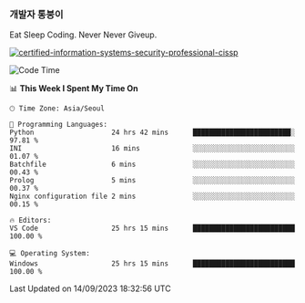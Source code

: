 ### 개발자 통붕이
Eat Sleep Coding.
Never Never Giveup.

[![certified-information-systems-security-professional-cissp](https://user-images.githubusercontent.com/44606727/157613689-acd84ec6-5f8f-4e79-89d9-a8d51f033634.png)](https://www.credly.com/badges/f394a010-85a0-450b-9136-8043af01d71c/public_url)

<!--START_SECTION:waka-->
![Code Time](http://img.shields.io/badge/Code%20Time-1%2C887%20hrs%201%20min-blue)

📊 **This Week I Spent My Time On** 

```text
🕑︎ Time Zone: Asia/Seoul

💬 Programming Languages: 
Python                   24 hrs 42 mins      ████████████████████████░   97.81 % 
INI                      16 mins             ░░░░░░░░░░░░░░░░░░░░░░░░░   01.07 % 
Batchfile                6 mins              ░░░░░░░░░░░░░░░░░░░░░░░░░   00.43 % 
Prolog                   5 mins              ░░░░░░░░░░░░░░░░░░░░░░░░░   00.37 % 
Nginx configuration file 2 mins              ░░░░░░░░░░░░░░░░░░░░░░░░░   00.15 % 

🔥 Editors: 
VS Code                  25 hrs 15 mins      █████████████████████████   100.00 % 

💻 Operating System: 
Windows                  25 hrs 15 mins      █████████████████████████   100.00 % 
```


 Last Updated on 14/09/2023 18:32:56 UTC
<!--END_SECTION:waka-->
